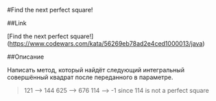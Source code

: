 #Find the next perfect square!

##Link

[Find the next perfect square!] (https://www.codewars.com/kata/56269eb78ad2e4ced1000013/java)

##Описание

Написать метод, который найдёт следующий интегральный совершённый квадрат после переданного в параметре.

> 121 --> 144
> 625 --> 676
> 114 --> -1 since 114 is not a perfect square
